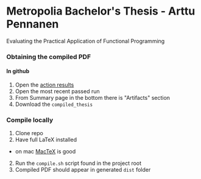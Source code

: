 # Metropolia Bachelor's Thesis - Arttu Pennanen

Evaluating the Practical Application of Functional Programming

### Obtaining the compiled PDF

#### In github

1. Open the [action results](https://github.com/pennane/thesis/actions/workflows/main.yml)
2. Open the most recent passed run
3. From Summary page in the bottom there is "Artifacts" section
4. Download the `compiled_thesis`

### Compile locally

1. Clone repo
2. Have full LaTeX installed

- on mac [MacTeX](https://tug.org/mactex/) is good

2. Run the `compile.sh` script found in the project root
3. Compiled PDF should appear in generated `dist` folder
